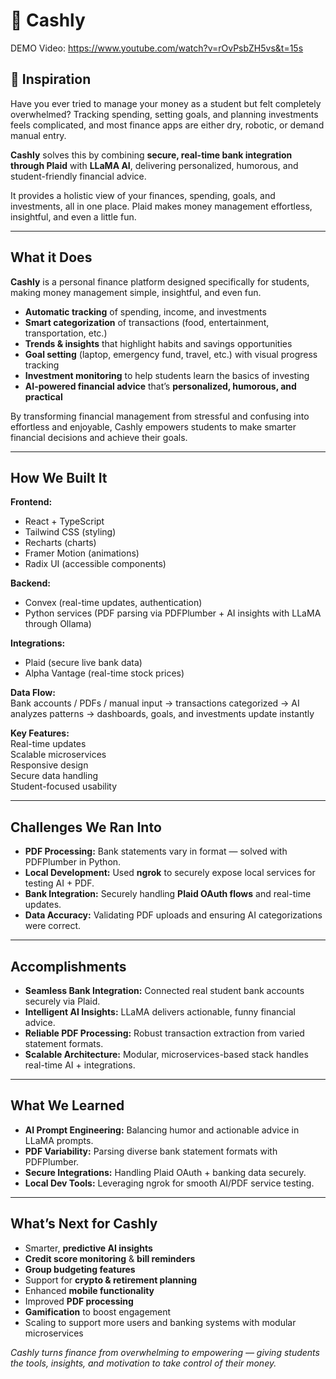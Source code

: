 # 💸 Cashly
DEMO Video: https://www.youtube.com/watch?v=rOvPsbZH5vs&t=15s

## 🌟 Inspiration
Have you ever tried to manage your money as a student but felt completely overwhelmed? Tracking spending, setting goals, and planning investments feels complicated, and most finance apps are either dry, robotic, or demand manual entry.  

**Cashly** solves this by combining **secure, real-time bank integration through Plaid** with **LLaMA AI**, delivering personalized, humorous, and student-friendly financial advice.  

It provides a holistic view of your finances, spending, goals, and investments, all in one place. Plaid makes money management effortless, insightful, and even a little fun.

---

## What it Does
**Cashly** is a personal finance platform designed specifically for students, making money management simple, insightful, and even fun.  

- **Automatic tracking** of spending, income, and investments  
- **Smart categorization** of transactions (food, entertainment, transportation, etc.)  
- **Trends & insights** that highlight habits and savings opportunities  
- **Goal setting** (laptop, emergency fund, travel, etc.) with visual progress tracking  
- **Investment monitoring** to help students learn the basics of investing  
- **AI-powered financial advice** that’s **personalized, humorous, and practical**  

By transforming financial management from stressful and confusing into effortless and enjoyable, Cashly empowers students to make smarter financial decisions and achieve their goals.

---

## How We Built It
**Frontend:**  
- React + TypeScript  
- Tailwind CSS (styling)  
- Recharts (charts)  
- Framer Motion (animations)  
- Radix UI (accessible components)  

**Backend:**  
- Convex (real-time updates, authentication)  
- Python services (PDF parsing via PDFPlumber + AI insights with LLaMA through Ollama)  

**Integrations:**  
- Plaid (secure live bank data)  
- Alpha Vantage (real-time stock prices)  

**Data Flow:**  
Bank accounts / PDFs / manual input → transactions categorized → AI analyzes patterns → dashboards, goals, and investments update instantly  

**Key Features:**  
Real-time updates  
Scalable microservices  
Responsive design  
Secure data handling  
Student-focused usability  

---

## Challenges We Ran Into
- **PDF Processing:** Bank statements vary in format — solved with PDFPlumber in Python.  
- **Local Development:** Used **ngrok** to securely expose local services for testing AI + PDF.  
- **Bank Integration:** Securely handling **Plaid OAuth flows** and real-time updates.  
- **Data Accuracy:** Validating PDF uploads and ensuring AI categorizations were correct.  

---

## Accomplishments
- **Seamless Bank Integration:** Connected real student bank accounts securely via Plaid.  
- **Intelligent AI Insights:** LLaMA delivers actionable, funny financial advice.  
- **Reliable PDF Processing:** Robust transaction extraction from varied statement formats.  
- **Scalable Architecture:** Modular, microservices-based stack handles real-time AI + integrations.  

---

## What We Learned
- **AI Prompt Engineering:** Balancing humor and actionable advice in LLaMA prompts.  
- **PDF Variability:** Parsing diverse bank statement formats with PDFPlumber.  
- **Secure Integrations:** Handling Plaid OAuth + banking data securely.  
- **Local Dev Tools:** Leveraging ngrok for smooth AI/PDF service testing.  

---

## What’s Next for Cashly
- Smarter, **predictive AI insights**  
- **Credit score monitoring** & **bill reminders**  
- **Group budgeting features**  
- Support for **crypto & retirement planning**  
- Enhanced **mobile functionality**  
- Improved **PDF processing**  
- **Gamification** to boost engagement  
- Scaling to support more users and banking systems with modular microservices

*Cashly turns finance from overwhelming to empowering — giving students the tools, insights, and motivation to take control of their money.*  

